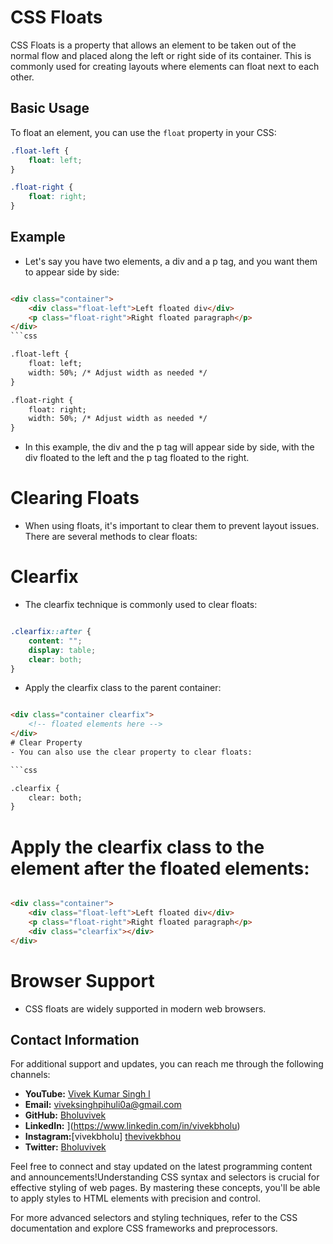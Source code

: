 # CSS Floats

CSS Floats is a property that allows an element to be taken out of the normal flow and placed along the left or right side of its container. This is commonly used for creating layouts where elements can float next to each other.

## Basic Usage

To float an element, you can use the `float` property in your CSS:

```css
.float-left {
    float: left;
}

.float-right {
    float: right;
}
```
## Example
- Let's say you have two elements, a div and a p tag, and you want them to appear side by side:

```html

<div class="container">
    <div class="float-left">Left floated div</div>
    <p class="float-right">Right floated paragraph</p>
</div>
```css

.float-left {
    float: left;
    width: 50%; /* Adjust width as needed */
}

.float-right {
    float: right;
    width: 50%; /* Adjust width as needed */
}
```
- In this example, the div and the p tag will appear side by side, with the div floated to the left and the p tag floated to the right.

# Clearing Floats
- When using floats, it's important to clear them to prevent layout issues. There are several methods to clear floats:

# Clearfix
- The clearfix technique is commonly used to clear floats:

```css

.clearfix::after {
    content: "";
    display: table;
    clear: both;
}
```
- Apply the clearfix class to the parent container:

```html

<div class="container clearfix">
    <!-- floated elements here -->
</div>
# Clear Property
- You can also use the clear property to clear floats:

```css

.clearfix {
    clear: both;
}
```
# Apply the clearfix class to the element after the floated elements:

```html

<div class="container">
    <div class="float-left">Left floated div</div>
    <p class="float-right">Right floated paragraph</p>
    <div class="clearfix"></div>
</div>
```
# Browser Support
- CSS floats are widely supported in modern web browsers.



## Contact Information

For additional support and updates, you can reach me through the following channels:

- **YouTube:** [Vivek Kumar Singh l](https://www.youtube.com/channel/UClhKtACVRfHeYcDiAxngZpQ)
- **Email:** viveksinghpihuli0a@gmail.com
- **GitHub:** [Bholuvivek](https://github.com/Bholuvivek)
- **LinkedIn:** ](https://www.linkedin.com/in/vivekbholu)
- **Instagram:**[vivekbholu] [thevivekbhou](https://www.instagram.com/thevivekbholu)
- **Twitter:** [Bholuvivek](https://twitter.com/Bholuvivek)

Feel free to connect and stay updated on the latest programming content and announcements!Understanding CSS syntax and selectors is crucial for effective styling of web pages. By mastering these concepts, you'll be able to apply styles to HTML elements with precision and control.

For more advanced selectors and styling techniques, refer to the CSS documentation and explore CSS frameworks and preprocessors.


